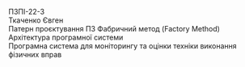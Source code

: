 ПЗПІ-22-3  
Ткаченко Євген  
Патерн проєктування ПЗ Фабричний метод (Factory Method)  
Архітектура програмної системи  
Програмна система для моніторингу та оцінки техніки виконання фізичних вправ  
